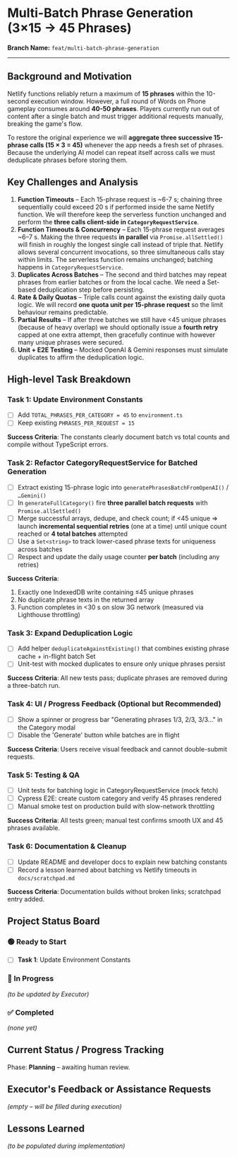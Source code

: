 # Multi-Batch Phrase Generation (3×15 → 45 Phrases)

**Branch Name:** `feat/multi-batch-phrase-generation`

---

## Background and Motivation

Netlify functions reliably return a maximum of **15 phrases** within the 10-second execution window. However, a full round of Words on Phone gameplay consumes around **40-50 phrases**. Players currently run out of content after a single batch and must trigger additional requests manually, breaking the game's flow.

To restore the original experience we will **aggregate three successive 15-phrase calls (15 × 3 = 45)** whenever the app needs a fresh set of phrases. Because the underlying AI model can repeat itself across calls we must deduplicate phrases before storing them.

## Key Challenges and Analysis

1. **Function Timeouts** – Each 15-phrase request is ~6-7 s; chaining three sequentially could exceed 20 s if performed inside the same Netlify function.  We will therefore keep the serverless function unchanged and perform the **three calls client-side in `CategoryRequestService`**.
2. **Function Timeouts & Concurrency** – Each 15-phrase request averages ~6–7 s. Making the three requests **in parallel** via `Promise.allSettled()` will finish in roughly the longest single call instead of triple that.  Netlify allows several concurrent invocations, so three simultaneous calls stay within limits.  The serverless function remains unchanged; batching happens in `CategoryRequestService`.
3. **Duplicates Across Batches** – The second and third batches may repeat phrases from earlier batches or from the local cache.  We need a Set-based deduplication step before persisting.
4. **Rate & Daily Quotas** – Triple calls count against the existing daily quota logic.  We will record **one quota unit per 15-phrase request** so the limit behaviour remains predictable.
5. **Partial Results** – If after three batches we still have <45 unique phrases (because of heavy overlap) we should optionally issue a **fourth retry** capped at one extra attempt, then gracefully continue with however many unique phrases were secured.
6. **Unit + E2E Testing** – Mocked OpenAI & Gemini responses must simulate duplicates to affirm the deduplication logic.

## High-level Task Breakdown

### Task 1: Update Environment Constants
- [ ] Add `TOTAL_PHRASES_PER_CATEGORY = 45` to `environment.ts`
- [ ] Keep existing `PHRASES_PER_REQUEST = 15`

**Success Criteria**: The constants clearly document batch vs total counts and compile without TypeScript errors.

### Task 2: Refactor CategoryRequestService for Batched Generation
- [ ] Extract existing 15-phrase logic into `generatePhrasesBatchFromOpenAI()` / `…Gemini()`
- [ ] In `generateFullCategory()` fire **three parallel batch requests** with `Promise.allSettled()`
- [ ] Merge successful arrays, dedupe, and check count; if <45 unique => launch **incremental sequential retries** (one at a time) until unique count reached or **4 total batches** attempted
- [ ] Use a `Set<string>` to track lower-cased phrase texts for uniqueness across batches
- [ ] Respect and update the daily usage counter **per batch** (including any retries)

**Success Criteria**:
1. Exactly one IndexedDB write containing ≤45 unique phrases
2. No duplicate phrase texts in the returned array
3. Function completes in <30 s on slow 3G network (measured via Lighthouse throttling)

### Task 3: Expand Deduplication Logic
- [ ] Add helper `deduplicateAgainstExisting()` that combines existing phrase cache + in-flight batch Set
- [ ] Unit-test with mocked duplicates to ensure only unique phrases persist

**Success Criteria**: All new tests pass; duplicate phrases are removed during a three-batch run.

### Task 4: UI / Progress Feedback (Optional but Recommended)
- [ ] Show a spinner or progress bar "Generating phrases 1/3, 2/3, 3/3…" in the Category modal
- [ ] Disable the 'Generate' button while batches are in flight

**Success Criteria**: Users receive visual feedback and cannot double-submit requests.

### Task 5: Testing & QA
- [ ] Unit tests for batching logic in CategoryRequestService (mock fetch)
- [ ] Cypress E2E: create custom category and verify 45 phrases rendered
- [ ] Manual smoke test on production build with slow-network throttling

**Success Criteria**: All tests green; manual test confirms smooth UX and 45 phrases available.

### Task 6: Documentation & Cleanup
- [ ] Update README and developer docs to explain new batching constants
- [ ] Record a lesson learned about batching vs Netlify timeouts in `docs/scratchpad.md`

**Success Criteria**: Documentation builds without broken links; scratchpad entry added.

## Project Status Board

### 🟢 Ready to Start
- [ ] **Task 1**: Update Environment Constants

### 🚧 In Progress
_(to be updated by Executor)_

### ✅ Completed
_(none yet)_

## Current Status / Progress Tracking

Phase: **Planning** – awaiting human review.

## Executor's Feedback or Assistance Requests

_(empty – will be filled during execution)_

## Lessons Learned

_(to be populated during implementation)_ 